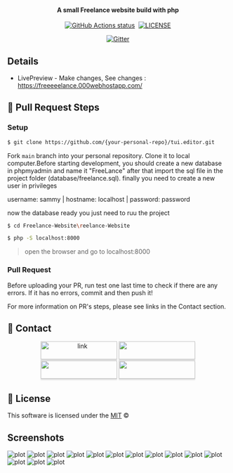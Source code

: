 <h4 align="center">A small Freelance website build with php </h4>

<p align="center">
  <a href="https://github.com/shivammathur/setup-php" title="GitHub action to setup PHP"><img alt="GitHub Actions status" src="https://github.com/shivammathur/setup-php/workflows/Main%20workflow/badge.svg"></a>
  <a href="https://saythanks.io/to/jamel.miraoui.sl" title=""><img alt="" src="https://img.shields.io/badge/Say%20Thanks-!-1EAEDB.svg"></a>
  <a href="" title="license"><img alt="LICENSE" src="https://img.shields.io/badge/license-MIT-428f7e.svg?logo=open%20source%20initiative&logoColor=white&labelColor=555555"></a>
</p>

<p align="center">
  <a href="https://badge.fury.io/js/electron-markdownify">
    <img src="https://camo.githubusercontent.com/ba91860e91838e053781e95cf20e768afff9559a116b7af67e0913024b0a29e5/68747470733a2f2f696d672e736869656c64732e696f2f62616467652f5048502d382e312e362d626c756576696f6c65743f7374796c653d666f722d7468652d6261646765266c6f676f3d706870"
         alt="Gitter">
  </a>
</p>

## Details

* LivePreview - Make changes, See changes : https://freeeeelance.000webhostapp.com/

## 🔧 Pull Request Steps

### Setup

```sh
$ git clone https://github.com/{your-personal-repo}/tui.editor.git
```

Fork `main` branch into your personal repository. Clone it to local computer.Before starting development, you should create a new database in phpmyadmin and name it "FreeLance" after that import the sql file in the project folder (database/freelance.sql).
finally you need to create a new user in privileges

username: sammy |
hostname: localhost |
password: password

now the database ready you just need to ruu the project 
```sh
$ cd Freelance-Website\reelance-Website
```
```sh
$ php -S localhost:8000
```

> open the browser and go to localhost:8000

### Pull Request

Before uploading your PR, run test one last time to check if there are any errors. If it has no errors, commit and then push it!

For more information on PR's steps, please see links in the Contact section.

## 💬 Contact
<p align="center">
  <a href="https://www.linkedin.com/in/jamel-miraoui-10200923a" title="linkedin"><img alt="link" src="https://img.shields.io/badge/LinkedIn-0077B5?style=for-the-badge&logo=linkedin&logoColor=white" style="height: 41px !important;width: 174px !important;box-shadow: 0px 3px 2px 0px rgba(190, 190, 190, 0.5) !important;-webkit-box-shadow: 0px 3px 2px 0px rgba(190, 190, 190, 0.5) !important;"></a>
  <a href="https://github.com/Jamel-miraoui?tab=repositories" title="github"><img alt="" src="https://img.shields.io/badge/GitHub-100000?style=for-the-badge&logo=github&logoColor=white" style="height: 41px !important;width: 174px !important;box-shadow: 0px 3px 2px 0px rgba(190, 190, 190, 0.5) !important;-webkit-box-shadow: 0px 3px 2px 0px rgba(190, 190, 190, 0.5) !important;"></a>
  <a href="https://www.facebook.com/jamel.miraoui.56/" title="license"><img alt="" src="https://img.shields.io/badge/Facebook-1877F2?style=for-the-badge&logo=facebook&logoColor=white" style="height: 41px !important;width: 174px !important;box-shadow: 0px 3px 2px 0px rgba(190, 190, 190, 0.5) !important;-webkit-box-shadow: 0px 3px 2px 0px rgba(190, 190, 190, 0.5) !important;"></a>
  <a href="https://www.instagram.com/jamel.miraoui" title="license"><img alt="" src="https://img.shields.io/badge/Instagram-E4405F?style=for-the-badge&logo=instagram&logoColor=white" style="height: 41px !important;width: 174px !important;box-shadow: 0px 3px 2px 0px rgba(190, 190, 190, 0.5) !important;-webkit-box-shadow: 0px 3px 2px 0px rgba(190, 190, 190, 0.5) !important;"></a>
</p>

## 📜 License

This software is licensed under the [MIT]() ©

## Screenshots 

![plot](Freelance-Website/Src/assets/Screenshot%202023-07-02%20220357.png)
![plot](Freelance-Website/Src/assets/Screenshot%202023-07-02%20220427.png)
![plot](Freelance-Website/Src/assets/Screenshot%202023-07-02%20220448.png)
![plot](Freelance-Website/Src/assets/Screenshot%202023-07-02%20220638.png)
![plot](Freelance-Website/Src/assets/Screenshot%202023-07-02%20220703.png)
![plot](Freelance-Website/Src/assets/Screenshot%202023-07-02%20220755.png)
![plot](Freelance-Website/Src/assets/Screenshot%202023-07-02%20220807.png)
![plot](Freelance-Website/Src/assets/Screenshot%202023-07-02%20220818.png)
![plot](Freelance-Website/Src/assets/Screenshot%202023-07-02%20220830.png)
![plot](Freelance-Website/Src/assets/Screenshot%202023-07-02%20220907.png)
![plot](Freelance-Website/Src/assets/Screenshot%202023-07-02%20220911.png)
![plot](Freelance-Website/Src/assets/Screenshot%202023-07-02%20220925.png)
![plot](Freelance-Website/Src/assets/Screenshot%202023-07-02%20220934.png)
![plot](Freelance-Website/Src/assets/Screenshot%202023-07-02%20220945.png)
